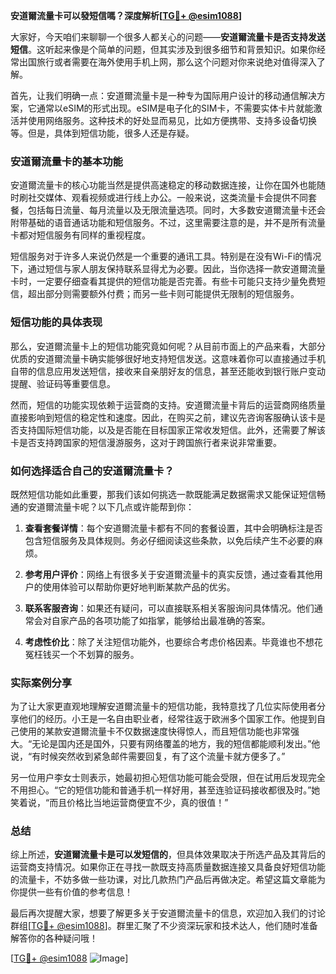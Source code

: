 **安道爾流量卡可以發短信嗎？深度解析[[TG💪+ @esim1088](https://t.me/s/esim1088)]**

大家好，今天咱们来聊聊一个很多人都关心的问题——**安道爾流量卡是否支持发送短信**。这听起来像是个简单的问题，但其实涉及到很多细节和背景知识。如果你经常出国旅行或者需要在海外使用手机上网，那么这个问题对你来说绝对值得深入了解。

首先，让我们明确一点：安道爾流量卡是一种专为国际用户设计的移动通信解决方案，它通常以eSIM的形式出现。eSIM是电子化的SIM卡，不需要实体卡片就能激活并使用网络服务。这种技术的好处显而易见，比如方便携带、支持多设备切换等。但是，具体到短信功能，很多人还是存疑。

### 安道爾流量卡的基本功能

安道爾流量卡的核心功能当然是提供高速稳定的移动数据连接，让你在国外也能随时刷社交媒体、观看视频或进行线上办公。一般来说，这类流量卡会提供不同套餐，包括每日流量、每月流量以及无限流量选项。同时，大多数安道爾流量卡还会附带基础的语音通话功能和短信服务。不过，这里需要注意的是，并不是所有流量卡都对短信服务有同样的重视程度。

短信服务对于许多人来说仍然是一个重要的通讯工具。特别是在没有Wi-Fi的情况下，通过短信与家人朋友保持联系显得尤为必要。因此，当你选择一款安道爾流量卡时，一定要仔细查看其提供的短信功能是否完善。有些卡可能只支持少量免费短信，超出部分则需要额外付费；而另一些卡则可能提供无限制的短信服务。

### 短信功能的具体表现

那么，安道爾流量卡上的短信功能究竟如何呢？从目前市面上的产品来看，大部分优质的安道爾流量卡确实能够很好地支持短信发送。这意味着你可以直接通过手机自带的信息应用发送短信，接收来自亲朋好友的信息，甚至还能收到银行账户变动提醒、验证码等重要信息。

然而，短信的功能实现依赖于运营商的支持。安道爾流量卡背后的运营商网络质量直接影响到短信的稳定性和速度。因此，在购买之前，建议先咨询客服确认该卡是否支持国际短信功能，以及是否能在目标国家正常收发短信。此外，还需要了解该卡是否支持跨国家的短信漫游服务，这对于跨国旅行者来说非常重要。

### 如何选择适合自己的安道爾流量卡？

既然短信功能如此重要，那我们该如何挑选一款既能满足数据需求又能保证短信畅通的安道爾流量卡呢？以下几点或许能帮到你：

1. **查看套餐详情**：每个安道爾流量卡都有不同的套餐设置，其中会明确标注是否包含短信服务及具体规则。务必仔细阅读这些条款，以免后续产生不必要的麻烦。
   
2. **参考用户评价**：网络上有很多关于安道爾流量卡的真实反馈，通过查看其他用户的使用体验可以帮助你更好地判断某款产品的优劣。

3. **联系客服咨询**：如果还有疑问，可以直接联系相关客服询问具体情况。他们通常会对自家产品的各项功能了如指掌，能够给出最准确的答案。

4. **考虑性价比**：除了关注短信功能外，也要综合考虑价格因素。毕竟谁也不想花冤枉钱买一个不划算的服务。

### 实际案例分享

为了让大家更直观地理解安道爾流量卡的短信功能，我特意找了几位实际使用者分享他们的经历。小王是一名自由职业者，经常往返于欧洲多个国家工作。他提到自己使用的某款安道爾流量卡不仅数据速度快得惊人，而且短信功能也非常强大。“无论是国内还是国外，只要有网络覆盖的地方，我的短信都能顺利发出。”他说，“有时候突然收到紧急邮件需要回复，有了这个流量卡就方便多了。”

另一位用户李女士则表示，她最初担心短信功能可能会受限，但在试用后发现完全不用担心。“它的短信功能和普通手机一样好用，甚至连验证码接收都很及时。”她笑着说，“而且价格比当地运营商便宜不少，真的很值！”

### 总结

综上所述，**安道爾流量卡是可以发短信的**，但具体效果取决于所选产品及其背后的运营商支持情况。如果你正在寻找一款既支持高质量数据连接又具备良好短信功能的流量卡，不妨多做一些功课，对比几款热门产品后再做决定。希望这篇文章能为你提供一些有价值的参考信息！

最后再次提醒大家，想要了解更多关于安道爾流量卡的信息，欢迎加入我们的讨论群组[[TG💪+ @esim1088](https://t.me/s/esim1088)]。群里汇聚了不少资深玩家和技术达人，他们随时准备解答你的各种疑问哦！

[[TG💪+ @esim1088](https://t.me/s/esim1088) ![Image](https://i.postimg.cc/4NQfJmqS/Snipaste-2025-05-13-00-14-12.png)]